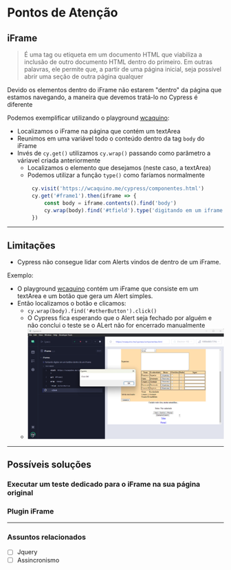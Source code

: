 # Pontos de Atenção

## iFrame

> É uma tag ou etiqueta em um documento HTML que viabiliza a inclusão de outro documento HTML dentro do primeiro. Em outras palavras, ele permite que, a partir de uma página inicial, seja possível abrir uma seção de outra página qualquer

Devido os elementos dentro do iFrame não estarem "dentro" da página que estamos navegando, a maneira que devemos tratá-lo no Cypress é diferente

Podemos exemplificar utilizando o playground [wcaquino](https://wcaquino.me/cypress/componentes.html):

- Localizamos o iFrame na página que contém um textArea
- Reunimos em uma variável todo o conteúdo dentro da tag `body` do iFrame
- Invés de `cy.get()` utilizamos `cy.wrap()` passando como parâmetro a váriavel criada anteriormente 
  - Localizamos o elemento que desejamos (neste caso, a textArea) 
  - Podemos utilizar a função `type()` como faríamos normalmente

```javascript
        cy.visit('https://wcaquino.me/cypress/componentes.html')
        cy.get('#frame1').then(iframe => {
            const body = iframe.contents().find('body')
            cy.wrap(body).find('#tfield').type('digitando em um iframe')
        })
```

---

## Limitações

- Cypress não consegue lidar com Alerts vindos de dentro de um iFrame. 

Exemplo:

- O playground [wcaquino](https://wcaquino.me/cypress/componentes.html) contém um iFrame que consiste em um textArea e um botão que gera um Alert simples.
- Então localizamos o botão e clicamos:
  - `cy.wrap(body).find('#otherButton').click()`
  - O Cypress fica esperando que o Alert seja fechado por alguém e não conclui o teste se o ALert não for encerrado manualmente
  - ![iframe](/imgs/botaoiFrame.png)

---

## Possíveis soluções

### Executar um teste dedicado para o iFrame na sua página original

### Plugin iFrame

---

### Assuntos relacionados

- [ ] Jquery
- [ ] Assincronismo
